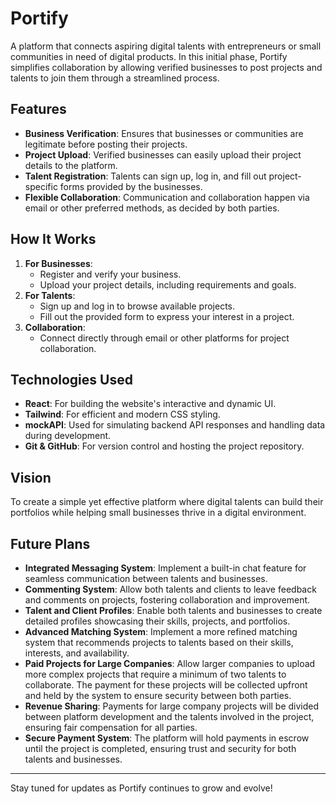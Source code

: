 # Portify

A platform that connects aspiring digital talents with entrepreneurs or small communities in need of digital products. In this initial phase, Portify simplifies collaboration by allowing verified businesses to post projects and talents to join them through a streamlined process.

## Features
- **Business Verification**: Ensures that businesses or communities are legitimate before posting their projects.
- **Project Upload**: Verified businesses can easily upload their project details to the platform.
- **Talent Registration**: Talents can sign up, log in, and fill out project-specific forms provided by the businesses.
- **Flexible Collaboration**: Communication and collaboration happen via email or other preferred methods, as decided by both parties.

## How It Works
1. **For Businesses**: 
   - Register and verify your business.
   - Upload your project details, including requirements and goals.
2. **For Talents**: 
   - Sign up and log in to browse available projects.
   - Fill out the provided form to express your interest in a project.
3. **Collaboration**: 
   - Connect directly through email or other platforms for project collaboration.

## Technologies Used
- **React**: For building the website's interactive and dynamic UI.
- **Tailwind**: For efficient and modern CSS styling.
- **mockAPI**: Used for simulating backend API responses and handling data during development.
- **Git & GitHub**: For version control and hosting the project repository.

## Vision
To create a simple yet effective platform where digital talents can build their portfolios while helping small businesses thrive in a digital environment.

## Future Plans
- **Integrated Messaging System**: Implement a built-in chat feature for seamless communication between talents and businesses.
- **Commenting System**: Allow both talents and clients to leave feedback and comments on projects, fostering collaboration and improvement.
- **Talent and Client Profiles**: Enable both talents and businesses to create detailed profiles showcasing their skills, projects, and portfolios.
- **Advanced Matching System**: Implement a more refined matching system that recommends projects to talents based on their skills, interests, and availability.
- **Paid Projects for Large Companies**: Allow larger companies to upload more complex projects that require a minimum of two talents to collaborate. The payment for these projects will be collected upfront and held by the system to ensure security between both parties.
- **Revenue Sharing**: Payments for large company projects will be divided between platform development and the talents involved in the project, ensuring fair compensation for all parties.
- **Secure Payment System**: The platform will hold payments in escrow until the project is completed, ensuring trust and security for both talents and businesses.

---

Stay tuned for updates as Portify continues to grow and evolve!
